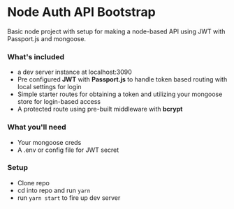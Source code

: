 Node Auth API Bootstrap
========================
Basic node project with setup for making a node-based API using JWT with Passport.js and mongoose.

### What's included
- a dev server instance at localhost:3090
- Pre configured **JWT** with **Passport.js** to handle token based routing with local settings for login
- Simple starter routes for obtaining a token and utilizing your mongoose store for login-based access
- A protected route using pre-built middleware with **bcrypt**

### What you'll need
- Your mongoose creds
- A .env or config file for JWT secret

### Setup
- Clone repo
- cd into repo and run `yarn`
- run `yarn start` to fire up dev server